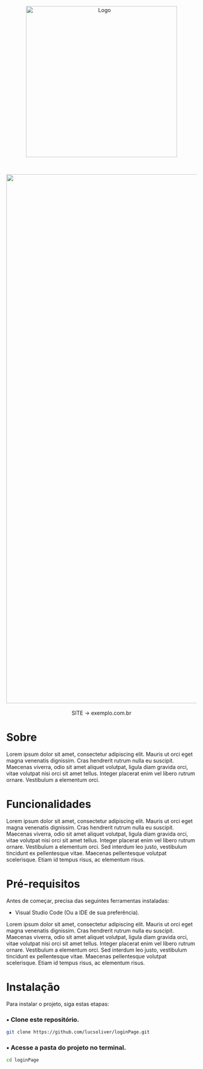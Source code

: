 <p align="center"><a href="#" target="_blank"><img src="#" width="400" alt="Logo"></a></p>
<br>
<p align="center"><a href="#" target="_blank"><img src="#" width="1400" alt="Screenshot Website"></a>
<br>
<br>
SITE → exemplo.com.br</p>

# Sobre

Lorem ipsum dolor sit amet, consectetur adipiscing elit. Mauris ut orci eget magna venenatis dignissim. Cras hendrerit rutrum nulla eu suscipit. Maecenas viverra, odio sit amet aliquet volutpat, ligula diam gravida orci, vitae volutpat nisi orci sit amet tellus. Integer placerat enim vel libero rutrum ornare. Vestibulum a elementum orci.

# Funcionalidades 

Lorem ipsum dolor sit amet, consectetur adipiscing elit. Mauris ut orci eget magna venenatis dignissim. Cras hendrerit rutrum nulla eu suscipit. Maecenas viverra, odio sit amet aliquet volutpat, ligula diam gravida orci, vitae volutpat nisi orci sit amet tellus. Integer placerat enim vel libero rutrum ornare. Vestibulum a elementum orci. Sed interdum leo justo, vestibulum tincidunt ex pellentesque vitae. Maecenas pellentesque volutpat scelerisque. Etiam id tempus risus, ac elementum risus.

# Pré-requisitos

Antes de começar, precisa das seguintes ferramentas instaladas:

-   Visual Studio Code (Ou a IDE de sua preferência).

Lorem ipsum dolor sit amet, consectetur adipiscing elit. Mauris ut orci eget magna venenatis dignissim. Cras hendrerit rutrum nulla eu suscipit. Maecenas viverra, odio sit amet aliquet volutpat, ligula diam gravida orci, vitae volutpat nisi orci sit amet tellus. Integer placerat enim vel libero rutrum ornare. Vestibulum a elementum orci. Sed interdum leo justo, vestibulum tincidunt ex pellentesque vitae. Maecenas pellentesque volutpat scelerisque. Etiam id tempus risus, ac elementum risus.

# Instalação

Para instalar o projeto, siga estas etapas:

### • Clone este repositório.

```bash
git clone https://github.com/lucsoliver/loginPage.git
```

### • Acesse a pasta do projeto no terminal.

```bash
cd loginPage
```

